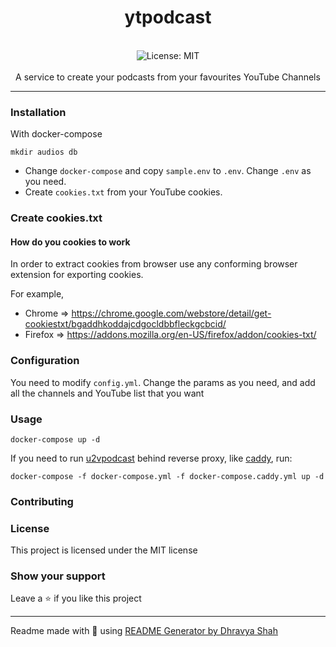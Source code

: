 <div align="center">
<h1 align="center">ytpodcast</h1>
<br />
<img alt="License: MIT" src="https://img.shields.io/badge/License-MIT-blue.svg" /><br>
<br>
A service to create your podcasts from your favourites YouTube Channels
</div>

---

### Installation

With docker-compose

```
mkdir audios db
```

* Change `docker-compose` and copy `sample.env` to `.env`. Change `.env` as you need.
* Create `cookies.txt` from your YouTube cookies.

### Create cookies.txt

#### How do you cookies to work

In order to extract cookies from browser use any conforming browser extension for exporting cookies.

For example,

* Chrome => https://chrome.google.com/webstore/detail/get-cookiestxt/bgaddhkoddajcdgocldbbfleckgcbcid/
* Firefox => https://addons.mozilla.org/en-US/firefox/addon/cookies-txt/

### Configuration

You need to modify `config.yml`. Change the params as you need, and add all the channels and YouTube list that you want

### Usage

```
docker-compose up -d
```
If you need to run [u2vpodcast](https://github.com/atareao/u2vpodcast) behind reverse proxy, like [caddy](https://github.com/caddyserver/caddy), run:

```
docker-compose -f docker-compose.yml -f docker-compose.caddy.yml up -d
```

### Contributing

### License

This project is licensed under the MIT license

### Show your support

Leave a ⭐ if you like this project

***
Readme made with 💖 using [README Generator by Dhravya Shah](https://github.com/Dhravya/readme-generator)
